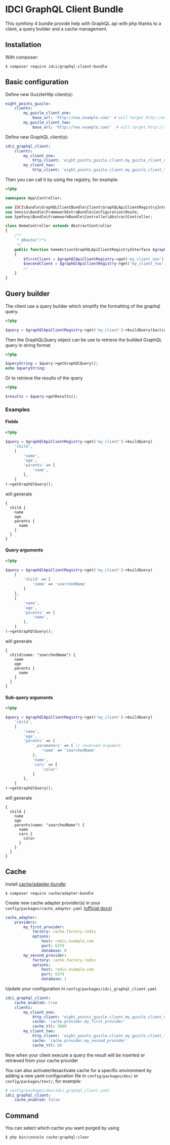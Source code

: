 IDCI GraphQL Client Bundle
==========================

This symfony 4 bundle provide help with GraphQL api with php thanks to a client, a query builder and a cache management.

Installation
------------

With composer:

```shell
$ composer require idci/graphql-client-bundle
```

Basic configuration
-------------------

Define new GuzzleHttp client(s):
```yaml
eight_points_guzzle:
    clients:
        my_guzzle_client_one:
            base_url: 'http://one.example.com/' # will target http://one.example.com/graphql/ as entrypoint
        my_guzzle_client_two:
            base_url: 'http://two.example.com/'  # will target http://two.example.com/graphql/ as entrypoint
```

Define new GraphQL client(s):

```yaml
idci_graphql_client:
    clients:
        my_client_one:
            http_client: 'eight_points_guzzle.client.my_guzzle_client_one'
        my_client_two:
            http_client: 'eight_points_guzzle.client.my_guzzle_client_two'
```

Then you can call it by using the registry, for example:

```php
<?php

namespace App\Controller;

use IDCI\Bundle\GraphQLClientBundle\Client\GraphQLApiClientRegistryInterface;
use Sensio\Bundle\FrameworkExtraBundle\Configuration\Route;
use Symfony\Bundle\FrameworkBundle\Controller\AbstractController;

class HomeController extends AbstractController
{
    /**
     * @Route("/")
     */
    public function homeAction(GraphQLApiClientRegistryInterface $graphQlApiClientRegistry)
    {
        $firstClient = $graphQlApiClientRegistry->get('my_client_one');
        $secondClient = $graphQlApiClientRegistry->get('my_client_two');
        // ...
    }
}
```

Query builder
-------------

The client use a query builder which simplify the formatting of the graphql query.

```php
<?php

$query = $graphQlApiClientRegistry->get('my_client')->buildQuery($action, array $requestedFields): GraphQLQuery;
```

Then the GraphQLQuery object can be use to retrieve the builded GraphQL query in string format

```php
<?php

$queryString = $query->getGraphQlQuery();
echo $queryString;
```

Or to retrieve the results of the query

```php
<?php

$results = $query->getResults();
```

### Examples

#### Fields
```php
<?php

$query = $graphQlApiClientRegistry->get('my_client')->buildQuery(
    'child',
    [
        'name',
        'age',
        'parents' => [
            'name',
        ],
    ]
)->getGraphQlQuery();
```

will generate

```
{
  child {
    name
    age
    parents {
      name
    }
  }
}
```

#### Query arguments
```php
<?php

$query = $graphQlApiClientRegistry->get('my_client')->buildQuery(
    [
        'child' => [
            'name' => 'searchedName'
        ]
    ],
    [
        'name',
        'age',
        'parents' => [
            'name',
        ],
    ]
)->getGraphQlQuery();
```

will generate

```
{
  child(name: "searchedName") {
    name
    age
    parents {
      name
    }
  }
}
```

#### Sub-query arguments
```php
<?php

$query = $graphQlApiClientRegistry->get('my_client')->buildQuery(
    'child',
    [
        'name',
        'age',
        'parents' => [
            '_parameters' => [ // reserved argument
                'name' => 'searchedName'
            ],
            'name',
            'cars' => [
                'color'
            ]
        ],
    ]
)->getGraphQlQuery();
```

will generate

```
{
  child {
    name
    age
    parents(name: "searchedName") {
      name
      cars {
        color
      }
    }
  }
}
```

Cache
-----

Install [cache/adapter-bundle](https://packagist.org/packages/cache/adapter-bundle):

```shell
$ composer require cache/adapter-bundle
```

Create new cache adapter provider(s) in your ```config/packages/cache_adapter.yaml``` ([official docs](http://www.php-cache.com/en/latest/symfony/adapter-bundle/))

```yaml
cache_adapter:
    providers:
        my_first_provider:
            factory: cache.factory.redis
            options:
                host: redis.example.com
                port: 6379
                database: 0
        my_second_provider:
            factory: cache.factory.redis
            options:
                host: redis.example.com
                port: 6379
                database: 1

```

Update your configuration in ```config/packages/idci_graphql_client.yaml```

```yaml
idci_graphql_client:
    cache_enabled: true
    clients:
        my_client_one:
            http_client: 'eight_points_guzzle.client.my_guzzle_client_one'
            cache: 'cache.provider.my_first_provider'
            cache_ttl: 3600
        my_client_two:
            http_client: 'eight_points_guzzle.client.my_guzzle_client_two'
            cache: 'cache.provider.my_second_provider'
            cache_ttl: 60
```

Now when your client execute a query the result will be inserted or retrieved from your cache provider

You can also activate/desactivate cache for a specific environment by adding a new yaml configuration file in ```config/packages/dev/``` or ```config/packages/test/```, for example:

```yaml
# config/packages/dev/idci_graphql_client.yaml
idci_graphql_client:
    cache_enabled: false
```

Command
-------

You can select which cache you want purged by using

```shell
$ php bin/console cache:graphql:clear
```
